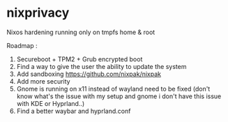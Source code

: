 # nixprivacy
Nixos hardening running only on tmpfs home &amp; root

Roadmap :

1. Secureboot + TPM2 + Grub encrypted boot
2.  Find a way to give the user the ability to update the system
3. Add sandboxing https://github.com/nixpak/nixpak
4. Add more security
5. Gnome is running on x11 instead of wayland need to be fixed (don't know what's the issue with my setup and gnome i don't have this issue with KDE or Hyprland..)
6. Find a better waybar and hyprland.conf
